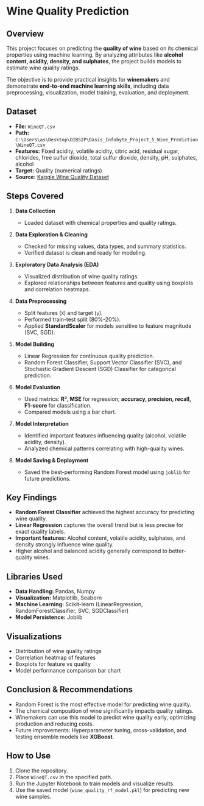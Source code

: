 #  Wine Quality Prediction

## **Overview**

This project focuses on predicting the **quality of wine** based on its chemical properties using machine learning. By analyzing attributes like **alcohol content, acidity, density, and sulphates**, the project builds models to estimate wine quality ratings.

The objective is to provide practical insights for **winemakers** and demonstrate **end-to-end machine learning skills**, including data preprocessing, visualization, model training, evaluation, and deployment.


## **Dataset**

* **File:** `WineQT.csv`
* **Path:** `C:\Users\as\Desktop\OIBSIP\Oasis_Infobyte_Project_5_Wine_Prediction\WineQT.csv`
* **Features:** Fixed acidity, volatile acidity, citric acid, residual sugar, chlorides, free sulfur dioxide, total sulfur dioxide, density, pH, sulphates, alcohol
* **Target:** Quality (numerical ratings)
* **Source:** [Kaggle Wine Quality Dataset](https://www.kaggle.com/datasets/yasserh/wine-quality-dataset)


## **Steps Covered**

1. **Data Collection**

   * Loaded dataset with chemical properties and quality ratings.

2. **Data Exploration & Cleaning**

   * Checked for missing values, data types, and summary statistics.
   * Verified dataset is clean and ready for modeling.

3. **Exploratory Data Analysis (EDA)**

   * Visualized distribution of wine quality ratings.
   * Explored relationships between features and quality using boxplots and correlation heatmaps.

4. **Data Preprocessing**

   * Split features (`X`) and target (`y`).
   * Performed train-test split (80%-20%).
   * Applied **StandardScaler** for models sensitive to feature magnitude (SVC, SGD).

5. **Model Building**

   * Linear Regression for continuous quality prediction.
   * Random Forest Classifier, Support Vector Classifier (SVC), and Stochastic Gradient Descent (SGD) Classifier for categorical prediction.

6. **Model Evaluation**

   * Used metrics: **R², MSE** for regression; **accuracy, precision, recall, F1-score** for classification.
   * Compared models using a bar chart.

7. **Model Interpretation**

   * Identified important features influencing quality (alcohol, volatile acidity, density).
   * Analyzed chemical patterns correlating with high-quality wines.

8. **Model Saving & Deployment**

   * Saved the best-performing Random Forest model using `joblib` for future predictions.

## **Key Findings**

* **Random Forest Classifier** achieved the highest accuracy for predicting wine quality.
* **Linear Regression** captures the overall trend but is less precise for exact quality labels.
* **Important features:** Alcohol content, volatile acidity, sulphates, and density strongly influence wine quality.
* Higher alcohol and balanced acidity generally correspond to better-quality wines.

## **Libraries Used**

* **Data Handling:** Pandas, Numpy
* **Visualization:** Matplotlib, Seaborn
* **Machine Learning:** Scikit-learn (LinearRegression, RandomForestClassifier, SVC, SGDClassifier)
* **Model Persistence:** Joblib

## **Visualizations**

* Distribution of wine quality ratings
* Correlation heatmap of features
* Boxplots for feature vs quality
* Model performance comparison bar chart

## **Conclusion & Recommendations**

* Random Forest is the most effective model for predicting wine quality.
* The chemical composition of wine significantly impacts quality ratings.
* Winemakers can use this model to predict wine quality early, optimizing production and reducing costs.
* Future improvements: Hyperparameter tuning, cross-validation, and testing ensemble models like **XGBoost**.

## **How to Use**

1. Clone the repository.
2. Place `WineQT.csv` in the specified path.
3. Run the Jupyter Notebook to train models and visualize results.
4. Use the saved model (`wine_quality_rf_model.pkl`) for predicting new wine samples.